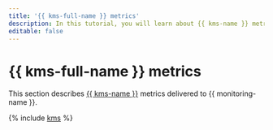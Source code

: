 ```yaml
---
title: '{{ kms-full-name }} metrics'
description: In this tutorial, you will learn about {{ kms-name }} metrics.
editable: false
---
```


# {{ kms-full-name }} metrics

This section describes [{{ kms-name }}](../../kms/) metrics delivered to {{ monitoring-name }}.

{% include [kms](../../_includes/monitoring/metrics-ref/kms.md) %}